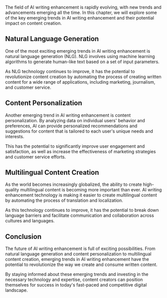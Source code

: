 
The field of AI writing enhancement is rapidly evolving, with new trends and advancements emerging all the time. In this chapter, we will explore some of the key emerging trends in AI writing enhancement and their potential impact on content creation.

Natural Language Generation
---------------------------

One of the most exciting emerging trends in AI writing enhancement is natural language generation (NLG). NLG involves using machine learning algorithms to generate human-like text based on a set of input parameters.

As NLG technology continues to improve, it has the potential to revolutionize content creation by automating the process of creating written content for a wide range of applications, including marketing, journalism, and customer service.

Content Personalization
-----------------------

Another emerging trend in AI writing enhancement is content personalization. By analyzing data on individual users' behavior and preferences, AI can provide personalized recommendations and suggestions for content that is tailored to each user's unique needs and interests.

This has the potential to significantly improve user engagement and satisfaction, as well as increase the effectiveness of marketing strategies and customer service efforts.

Multilingual Content Creation
-----------------------------

As the world becomes increasingly globalized, the ability to create high-quality multilingual content is becoming more important than ever. AI writing enhancement technology is making it easier to create multilingual content by automating the process of translation and localization.

As this technology continues to improve, it has the potential to break down language barriers and facilitate communication and collaboration across cultures and languages.

Conclusion
----------

The future of AI writing enhancement is full of exciting possibilities. From natural language generation and content personalization to multilingual content creation, emerging trends in AI writing enhancement have the potential to revolutionize the way we create and consume written content.

By staying informed about these emerging trends and investing in the necessary technology and expertise, content creators can position themselves for success in today's fast-paced and competitive digital landscape.
